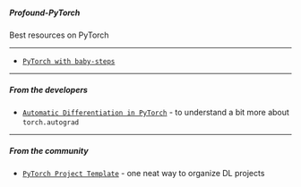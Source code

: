 ##### Profound-PyTorch
Best resources on PyTorch

---------

- [`PyTorch with baby-steps`](https://lelon.io/blog/2018/02/08/pytorch-with-baby-steps)


------
##### From the developers

- [`Automatic Differentiation in PyTorch`](https://openreview.net/forum?id=BJJsrmfCZ) - to understand a bit more about `torch.autograd`


-------
##### From the community

- [`PyTorch Project Template`](https://github.com/victoresque/pytorch-template#pytorch-template-project) - one neat way to organize DL projects
